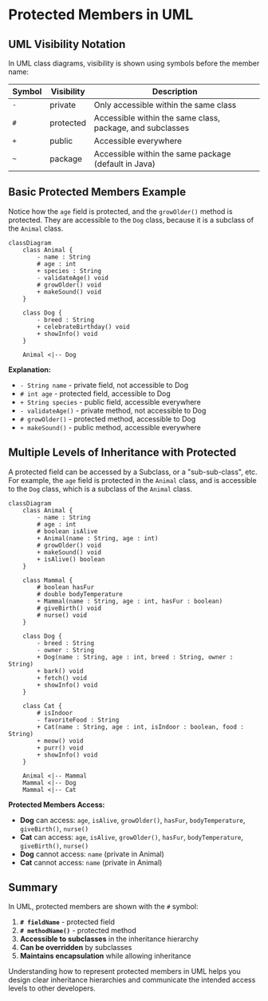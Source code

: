 # Protected Members in UML

## UML Visibility Notation

In UML class diagrams, visibility is shown using symbols before the member name:

| Symbol | Visibility | Description |
|--------|------------|-------------|
| `-` | private | Only accessible within the same class |
| `#` | protected | Accessible within the same class, package, and subclasses |
| `+` | public | Accessible everywhere |
| `~` | package | Accessible within the same package (default in Java) |

## Basic Protected Members Example

Notice how the `age` field is protected, and the `growOlder()` method is protected. They are accessible to the `Dog` class, because it is a subclass of the `Animal` class.

```mermaid
classDiagram
    class Animal {
        - name : String
        # age : int
        + species : String
        - validateAge() void
        # growOlder() void
        + makeSound() void
    }
    
    class Dog {
        - breed : String
        + celebrateBirthday() void
        + showInfo() void
    }
    
    Animal <|-- Dog
```

**Explanation:**
- `- String name` - private field, not accessible to Dog
- `# int age` - protected field, accessible to Dog
- `+ String species` - public field, accessible everywhere
- `- validateAge()` - private method, not accessible to Dog
- `# growOlder()` - protected method, accessible to Dog
- `+ makeSound()` - public method, accessible everywhere


## Multiple Levels of Inheritance with Protected

A protected field can be accessed by a Subclass, or a "sub-sub-class", etc. For example, the `age` field is protected in the `Animal` class, and is accessible to the `Dog` class, which is a subclass of the `Animal` class.

```mermaid
classDiagram
    class Animal {
        - name : String
        # age : int
        # boolean isAlive
        + Animal(name : String, age : int)
        # growOlder() void
        + makeSound() void
        + isAlive() boolean
    }
    
    class Mammal {
        # boolean hasFur
        # double bodyTemperature
        + Mammal(name : String, age : int, hasFur : boolean)
        # giveBirth() void
        # nurse() void
    }
    
    class Dog {
        - breed : String
        - owner : String
        + Dog(name : String, age : int, breed : String, owner : String)
        + bark() void
        + fetch() void
        + showInfo() void
    }
    
    class Cat {
        # isIndoor
        - favoriteFood : String
        + Cat(name : String, age : int, isIndoor : boolean, food : String)
        + meow() void
        + purr() void
        + showInfo() void
    }
    
    Animal <|-- Mammal    
    Mammal <|-- Dog    
    Mammal <|-- Cat
```

**Protected Members Access:**
- **Dog** can access: `age`, `isAlive`, `growOlder()`, `hasFur`, `bodyTemperature`, `giveBirth()`, `nurse()`
- **Cat** can access: `age`, `isAlive`, `growOlder()`, `hasFur`, `bodyTemperature`, `giveBirth()`, `nurse()`
- **Dog** cannot access: `name` (private in Animal)
- **Cat** cannot access: `name` (private in Animal)



## Summary

In UML, protected members are shown with the `#` symbol:

1. **`# fieldName`** - protected field
2. **`# methodName()`** - protected method
3. **Accessible to subclasses** in the inheritance hierarchy
4. **Can be overridden** by subclasses
5. **Maintains encapsulation** while allowing inheritance

Understanding how to represent protected members in UML helps you design clear inheritance hierarchies and communicate the intended access levels to other developers.